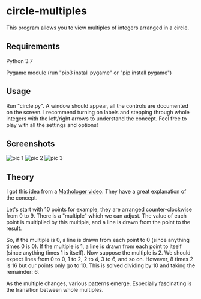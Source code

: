 # circle-multiples
This program allows you to view multiples of integers arranged in a circle.

## Requirements
Python 3.7

Pygame module (run "pip3 install pygame" or "pip install pygame")

## Usage
Run "circle.py". 
A window should appear, all the controls are documented on the screen.
I recommend turning on labels and stepping through whole integers with the left/right arrows to understand the concept.
Feel free to play with all the settings and options!

## Screenshots
![pic 1](https://i.gyazo.com/2718d39556a54331f0e114df5abf0b07.png)
![pic 2](https://i.gyazo.com/783c20b8f04cc0dbf40f4b00e3c2a5be.png)
![pic 3](https://i.gyazo.com/50db767672beecbdae6e39b84a41f6c4.png)

## Theory
I got this idea from a [Mathologer video](https://youtu.be/qhbuKbxJsk8). They have a great explanation of the concept.

Let's start with 10 points for example, they are arranged counter-clockwise from 0 to 9.
There is a "multiple" which we can adjust.
The value of each point is multiplied by this multiple, and a line is drawn from the point to the result.

So, if the multiple is 0, a line is drawn from each point to 0 (since anything times 0 is 0).
If the multiple is 1, a line is drawn from each point to itself (since anything times 1 is itself).
Now suppose the multiple is 2. We should expect lines from 0 to 0, 1 to 2, 2 to 4, 3 to 6, and so on.
However, 8 times 2 is 16 but our points only go to 10. This is solved dividing by 10 and taking the remainder: 6.

As the multiple changes, various patterns emerge. Especially fascinating is the transition between whole multiples.
